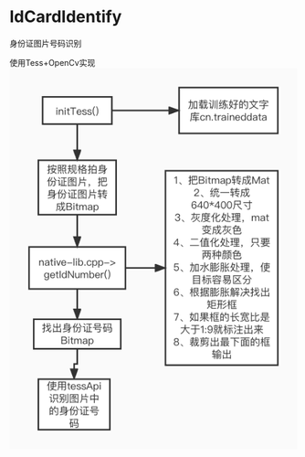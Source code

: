 # IdCardIdentify
身份证图片号码识别

使用Tess+OpenCv实现
![Image](https://github.com/DwyaneWadeee/image/blob/main/idIdentifyFlow.jpg?raw=true)


